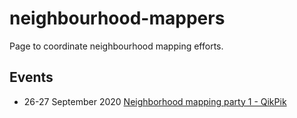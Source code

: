 # neighbourhood-mappers

Page to coordinate neighbourhood mapping efforts.

## Events
* 26-27 September 2020 [Neighborhood mapping party 1 - QikPik](https://www.google.com/url?q=https://wiki.openstreetmap.org/wiki/India/Events/Neighbourhood_mapping_party_-_QikPik&sa=D&ust=1600146732213000&usg=AFQjCNFhU_Tp6Bg6fkCdsvdlYKmRe_O9HA)